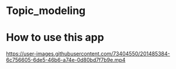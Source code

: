 # Topic_modeling
# How to use this app 


https://user-images.githubusercontent.com/73404550/201485384-6c756605-6de5-46b6-a74e-0d80bd7f7b9e.mp4

